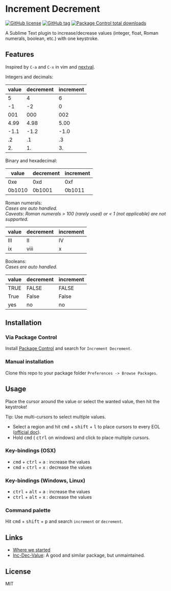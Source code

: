 # Increment Decrement
[![GitHub license](https://img.shields.io/github/license/cgjosephlee/increment_decrement.svg)](https://github.com/cgjosephlee/increment_decrement/blob/master/LICENSE)
[![GitHub tag](https://img.shields.io/github/tag/cgjosephlee/increment_decrement.svg)](https://GitHub.com/cgjosephlee/increment_decrement/tags/)
[![Package Control total downloads](https://img.shields.io/packagecontrol/dt/Increment%20Decrement.svg)](https://packagecontrol.io/packages/Increment%20Decrement)

A Sublime Text plugin to increase/decrease values (integer, float, Roman numerals, boolean, etc.) with one keystroke.

## Features
Inspired by `C-a` and `C-x` in vim and [nextval](https://www.vim.org/scripts/script.php?script_id=4536).

Integers and decimals:

| value  | decrement | increment |
|--------|-----------|-----------|
| 5      | 4         | 6         |
| -1     | -2        | 0         |
| 001    | 000       | 002       |
| 4.99   | 4.98      | 5.00      |
| -1.1   | -1.2      | -1.0      |
| .2     | .1        | .3        |
| 2.     | 1.        | 3.        |

Binary and hexadecimal:

| value  | decrement | increment |
|--------|-----------|-----------|
| 0xe    | 0xd       | 0xf       |
| 0b1010 | 0b1001    | 0b1011    |

Roman numerals:\
*Cases are auto handled.*\
*Caveats: Roman numerals > 100 (rarely used) or < 1 (not applicable) are not supported.*

| value  | decrement | increment |
|--------|-----------|-----------|
| III    | II        | IV        |
| ix     | viii      | x         |

Booleans:\
*Cases are auto handled.*

| value  | decrement | increment |
|--------|-----------|-----------|
| TRUE   | FALSE     | FALSE     |
| True   | False     | False     |
| yes    | no        | no        |

## Installation
### Via Package Control
Install [Package Control](https://sublime.wbond.net/installation) and search for `Increment Decrement`.

### Manual installation
Clone this repo to your package folder `Preferences -> Browse Packages`.

## Usage
Place the cursor around the value or select the wanted value, then hit the keystroke!

Tip: Use multi-cursors to select multiple values.
- Select a region and hit <kbd>cmd</kbd> + <kbd>shift</kbd> + <kbd>l</kbd> to place cursors to every EOL ([official doc](https://www.sublimetext.com/docs/3/multiple_selection_with_the_keyboard.html)).
- Hold <kbd>cmd</kbd> ( <kbd>ctrl</kbd> on windows) and click to place multiple cursors.

### Key-bindings (OSX)
- <kbd>cmd</kbd> + <kbd>ctrl</kbd> + <kbd>a</kbd> : increase the values
- <kbd>cmd</kbd> + <kbd>ctrl</kbd> + <kbd>x</kbd> : decrease the values

### Key-bindings (Windows, Linux)
- <kbd>ctrl</kbd> + <kbd>alt</kbd> + <kbd>a</kbd> : increase the values
- <kbd>ctrl</kbd> + <kbd>alt</kbd> + <kbd>x</kbd> : decrease the values

### Command palette
Hit <kbd>cmd</kbd> + <kbd>shift</kbd> + <kbd>p</kbd> and search `increment` or `decrement`.

## Links
- [Where we started](https://gist.github.com/dtao/2788978)
- [Inc-Dec-Value](https://github.com/rmaksim/Sublime-Text-2-Inc-Dec-Value): A good and similar package, but unmaintained.

## License
MIT
